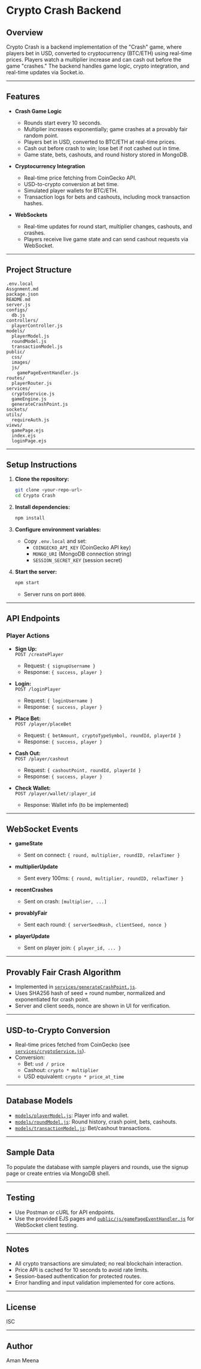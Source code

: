 # Crypto Crash Backend

## Overview

Crypto Crash is a backend implementation of the "Crash" game, where players bet in USD, converted to cryptocurrency (BTC/ETH) using real-time prices. Players watch a multiplier increase and can cash out before the game "crashes." The backend handles game logic, crypto integration, and real-time updates via Socket.io.

---

## Features

- **Crash Game Logic**
  - Rounds start every 10 seconds.
  - Multiplier increases exponentially; game crashes at a provably fair random point.
  - Players bet in USD, converted to BTC/ETH at real-time prices.
  - Cash out before crash to win; lose bet if not cashed out in time.
  - Game state, bets, cashouts, and round history stored in MongoDB.

- **Cryptocurrency Integration**
  - Real-time price fetching from CoinGecko API.
  - USD-to-crypto conversion at bet time.
  - Simulated player wallets for BTC/ETH.
  - Transaction logs for bets and cashouts, including mock transaction hashes.

- **WebSockets**
  - Real-time updates for round start, multiplier changes, cashouts, and crashes.
  - Players receive live game state and can send cashout requests via WebSocket.

---

## Project Structure

```
.env.local
Assgnment.md
package.json
README.md
server.js
configs/
  db.js
controllers/
  playerController.js
models/
  playerModel.js
  roundModel.js
  transactionModel.js
public/
  css/
  images/
  js/
    gamePageEventHandler.js
routes/
  playerRouter.js
services/
  cryptoService.js
  gameEngine.js
  generateCrashPoint.js
sockets/
utils/
  requireAuth.js
views/
  gamePage.ejs
  index.ejs
  loginPage.ejs
```

---

## Setup Instructions

1. **Clone the repository:**
   ```sh
   git clone <your-repo-url>
   cd Crypto Crash
   ```

2. **Install dependencies:**
   ```sh
   npm install
   ```

3. **Configure environment variables:**
   - Copy `.env.local` and set:
     - `COINGECKO_API_KEY` (CoinGecko API key)
     - `MONGO_URI` (MongoDB connection string)
     - `SESSION_SECRET_KEY` (session secret)

4. **Start the server:**
   ```sh
   npm start
   ```
   - Server runs on port `8000`.

---

## API Endpoints

### Player Actions

- **Sign Up:**  
  `POST /createPlayer`  
  - Request: `{ signupUsername }`
  - Response: `{ success, player }`

- **Login:**  
  `POST /loginPlayer`  
  - Request: `{ loginUsername }`
  - Response: `{ success, player }`

- **Place Bet:**  
  `POST /player/placeBet`  
  - Request: `{ betAmount, cryptoTypeSymbol, roundId, playerId }`
  - Response: `{ success, player }`

- **Cash Out:**  
  `POST /player/cashout`  
  - Request: `{ cashoutPoint, roundId, playerId }`
  - Response: `{ success, player }`

- **Check Wallet:**  
  `POST /player/wallet/:player_id`  
  - Response: Wallet info (to be implemented)

---

## WebSocket Events

- **gameState**  
  - Sent on connect: `{ round, multiplier, roundID, relaxTimer }`

- **multiplierUpdate**  
  - Sent every 100ms: `{ round, multiplier, roundID, relaxTimer }`

- **recentCrashes**  
  - Sent on crash: `[multiplier, ...]`

- **provablyFair**  
  - Sent each round: `{ serverSeedHash, clientSeed, nonce }`

- **playerUpdate**  
  - Sent on player join: `{ player_id, ... }`

---

## Provably Fair Crash Algorithm

- Implemented in [`services/generateCrashPoint.js`](services/generateCrashPoint.js).
- Uses SHA256 hash of seed + round number, normalized and exponentiated for crash point.
- Server and client seeds, nonce are shown in UI for verification.

---

## USD-to-Crypto Conversion

- Real-time prices fetched from CoinGecko (see [`services/cryptoService.js`](services/cryptoService.js)).
- Conversion:  
  - Bet: `usd / price`
  - Cashout: `crypto * multiplier`
  - USD equivalent: `crypto * price_at_time`

---

## Database Models

- [`models/playerModel.js`](models/playerModel.js): Player info and wallet.
- [`models/roundModel.js`](models/roundModel.js): Round history, crash point, bets, cashouts.
- [`models/transactionModel.js`](models/transactionModel.js): Bet/cashout transactions.

---

## Sample Data

To populate the database with sample players and rounds, use the signup page or create entries via MongoDB shell.

---

## Testing

- Use Postman or cURL for API endpoints.
- Use the provided EJS pages and [`public/js/gamePageEventHandler.js`](public/js/gamePageEventHandler.js) for WebSocket client testing.

---

## Notes

- All crypto transactions are simulated; no real blockchain interaction.
- Price API is cached for 10 seconds to avoid rate limits.
- Session-based authentication for protected routes.
- Error handling and input validation implemented for core actions.

---

## License

ISC

---

## Author

Aman Meena